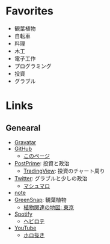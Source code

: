 # Favorites
- 観葉植物
- 自転車
- 料理
- 木工
- 電子工作
- プログラミング
- 投資
- グラブル

# Links
## Genearal
- [Gravatar](https://ja.gravatar.com/ymuen)
- [GitHub](https://github.com/y-muen)
  - [このページ](https://y-muen.github.io/y-muen/)
- [PostPrime](https://postprime.com/y_muen): 投資と政治
  - [TradingView](https://jp.tradingview.com/u/y-muen): 投資のチャート周り
- [Twitter](https://twitter.com/y_muen): グラブルと少しの政治
  - [マシュマロ](https://marshmallow-qa.com/y_muen)
- [note](https://note.com/y_muen)
- [GreenSnap](https://greensnap.jp/my/y_muen): 観葉植物
  - [植物関連の地図: 東京](https://www.google.com/maps/d/viewer?mid=1SoIozXh3XpcJSM49HWpzLDzFvf3P8R-1)
- [Spotify](https://open.spotify.com/user/3vg7ib8viax9jtt3jhki731cs)
  - [ヘビロテ](https://open.spotify.com/playlist/19GjpNq8oX2ttrQHtqHg0C?si=883fd400a62a493b)
- [YouTube](https://www.youtube.com/channel/UCSohJtXW0vq-a8-mndnqR6w)
  - [ホロ抜き](https://www.youtube.com/playlist?list=PLaMEq1-vsIARAEgb5GjsjnalAmrIjJaqr)
